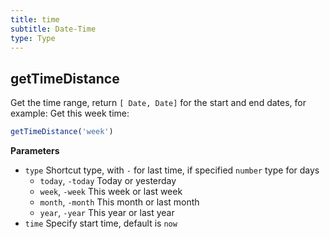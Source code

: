 ```yaml
---
title: time
subtitle: Date-Time
type: Type
---
```


## getTimeDistance

Get the time range, return `[ Date, Date]` for the start and end dates, for example: Get this week time:

```ts
getTimeDistance('week')
```

**Parameters**

- `type` Shortcut type, with `-` for last time, if specified `number` type for days
  - `today`, `-today` Today or yesterday
  - `week`, `-week` This week or last week
  - `month`, `-month` This month or last month
  - `year`, `-year` This year or last year
- `time` Specify start time, default is `now`
